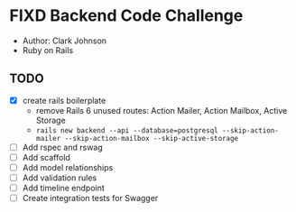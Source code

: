 # FIXD Backend Code Challenge

- Author: Clark Johnson
- Ruby on Rails

## TODO

- [x] create rails boilerplate
  - remove Rails 6 unused routes: Action Mailer, Action Mailbox, Active Storage
  - `rails new backend --api --database=postgresql --skip-action-mailer --skip-action-mailbox --skip-active-storage`
- [ ] Add rspec and rswag
- [ ] Add scaffold
- [ ] Add model relationships
- [ ] Add validation rules
- [ ] Add timeline endpoint
- [ ] Create integration tests for Swagger
